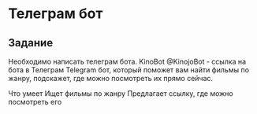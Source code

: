 # Телеграм бот

## Задание
Необходимо написать телеграм бота. 
KinoBot
@KinojoBot - ссылка на бота в Телеграм
Telegram бот, который поможет вам найти фильмы по жанру, подскажет, где можно посмотреть их прямо сейчас.

Что умеет
       Ищет фильмы по жанру
       Предлагает ссылку, где можно посмотреть его


